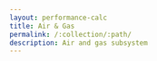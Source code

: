 ```yaml
---
layout: performance-calc
title: Air & Gas
permalink: /:collection/:path/
description: Air and gas subsystem
---
```

